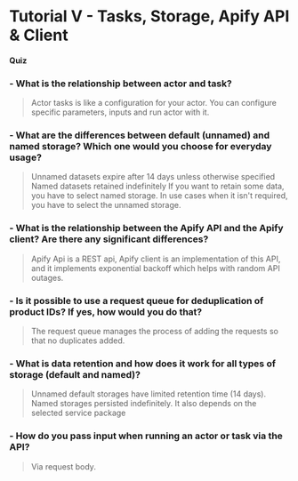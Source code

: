 # Tutorial V - Tasks, Storage, Apify API & Client

#### Quiz

### - What is the relationship between actor and task?
> Actor tasks is like a configuration for your actor. You can configure specific parameters, inputs and run actor with it.

### - What are the differences between default (unnamed) and named storage? Which one would you choose for everyday usage?
> Unnamed datasets expire after 14 days unless otherwise specified
> Named datasets retained indefinitely
> If you want to retain some data, you have to select named storage. In use cases when it isn't required, you have to select the unnamed storage.

### - What is the relationship between the Apify API and the Apify client? Are there any significant differences?
> Apify Api is a REST api, Apify client is an implementation of this API, and it implements exponential backoff which helps with random API outages.

### - Is it possible to use a request queue for deduplication of product IDs? If yes, how would you do that?
> The request queue manages the process of adding the requests so that no duplicates added.

### - What is data retention and how does it work for all types of storage (default and named)?
> Unnamed default storages have limited retention time (14 days). Named storages persisted indefinitely.
> It also depends on the selected service package

### - How do you pass input when running an actor or task via the API?
> Via request body.